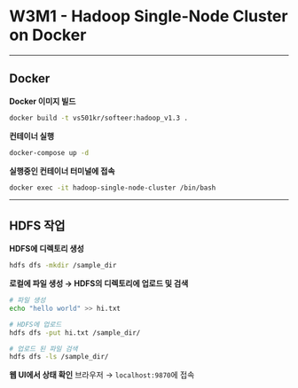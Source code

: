 # W3M1 - Hadoop Single-Node Cluster on Docker

---
## Docker
**Docker 이미지 빌드**
```bash
docker build -t vs501kr/softeer:hadoop_v1.3 .
```

**컨테이너 실행**
```bash
docker-compose up -d
```

**실행중인 컨테이너 터미널에 접속**
```bash
docker exec -it hadoop-single-node-cluster /bin/bash
```
---
## HDFS 작업
**HDFS에 디렉토리 생성**
```bash
hdfs dfs -mkdir /sample_dir
```

**로컬에 파일 생성 → HDFS의 디렉토리에 업로드 및 검색**
```bash
# 파일 생성
echo "hello world" >> hi.txt

# HDFS에 업로드
hdfs dfs -put hi.txt /sample_dir/

# 업로드 된 파일 검색
hdfs dfs -ls /sample_dir/
```

**웹 UI에서 상태 확인**
브라우저 → ```localhost:9870```에 접속
